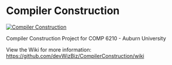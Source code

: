 # Compiler Construction
[![Compiler Construction](https://github.com/devWizBiz/CompilerConstruction/actions/workflows/python-app.yml/badge.svg)](https://github.com/devWizBiz/CompilerConstruction/actions/workflows/python-app.yml)

Compiler Construction Project for COMP 6210 - Auburn University

View the Wiki for more information: https://github.com/devWizBiz/CompilerConstruction/wiki
